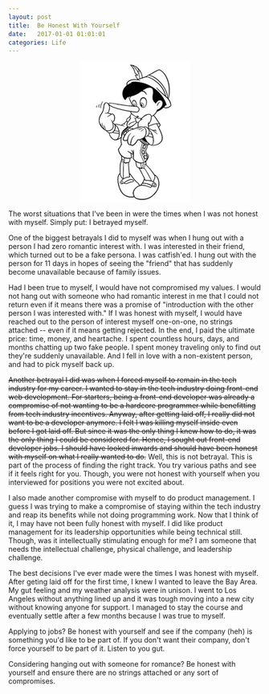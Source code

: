 ```yaml
---
layout: post
title:  Be Honest With Yourself
date:   2017-01-01 01:01:01
categories: Life
---
```


<img src="/assets/pinocchio.jpg" style="display: block; margin: auto;" width=""/>


The worst situations that I've been in were the times when I was not honest with myself.
Simply put: I betrayed myself. 

One of the biggest betrayals I did to myself was when I hung out with a person I had 
zero romantic interest with. I was interested in their friend, which turned out to be a
fake persona. I was catfish'ed. I hung out with the person for 11 days in hopes of seeing 
the  "friend" that has suddenly become unavailable because of family issues.  

Had I been true to myself, I would have not compromised my values. I would not hang out
with someone who had romantic interest in me that I could not return even if it means there 
was a promise of "introduction with the other person I was interested with." If I was honest
with myself, I would 
have reached out to the person of interest myself  one-on-one, no strings attached -- even
if it means getting rejected.
In the end, I paid the 
ultimate price: time, money, and heartache. I spent countless hours, days, and months chatting up 
two fake people. I spent money traveling only to find out they're suddenly unavailable. 
And I fell in love with a non-existent person, and had to pick myself back up. 

~~Another betrayal I did was when I forced myself to remain in the tech industry for my career. I wanted
to stay in the tech industry doing front-end web development. For starters, being a front-end
developer was already a compromise of not  wanting to be a hardcore programmer while 
benefitting from tech industry incentives. Anyway, after getting laid off, I really did not want to 
be a developer anymore. 
I felt I was killing myself inside even before I got laid off. But since it was the only thing
I knew how to do, it was the only thing I could be considered for. Hence, I sought out
front-end developer jobs. I should have looked inwards and should have been honest with myself 
on what I really wanted to do.~~ Well, this is not betrayal. This is part of the process 
of finding the right track. You try various paths and see if it feels right for you. Though,
you were not honest with yourself when you interviewed for positions you were not 
excited about.

I also made another compromise with myself to do product management. 
I guess I was trying to make a compromise of staying within the 
tech industry and reap its benefits while not doing programming work. Now that I think of it,
I may have not been fully honest with myself. I did like product management for its 
leadership opportunities while being technical still. Though, was it intellectually stimulating
enough for me?  I am someone that needs the intellectual challenge, physical challenge, and leadership challenge.

The best decisions I've ever made were the times I was honest with myself. After geting laid off
for the first time, I knew I wanted to leave the Bay Area. My gut feeling and my weather analysis were in unison.
I went to Los Angeles without anything lined up and it was tough moving into a new city without knowing
anyone for support. I managed to stay the course and eventually settle after a few months
because I was true to myself. 

Applying to jobs?  Be honest with yourself and see if the company (heh) is something you'd
like to be part of.  If you don't want their company, don't force yourself to be part of it.
Listen to you gut.

Considering hanging out with someone for romance? Be honest with yourself and ensure there are no
strings attached or any sort of compromises. 






